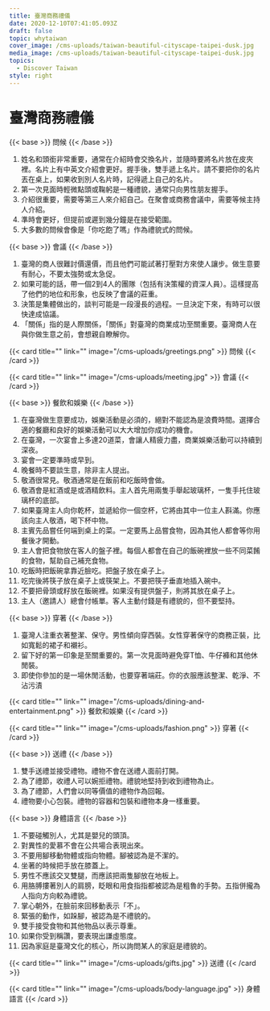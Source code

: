 ```yaml
---
title: 臺灣商務禮儀
date: 2020-12-10T07:41:05.093Z
draft: false
topic: whytaiwan
cover_image: /cms-uploads/taiwan-beautiful-cityscape-taipei-dusk.jpg
media_image: /cms-uploads/taiwan-beautiful-cityscape-taipei-dusk.jpg
topics:
  - Discover Taiwan
style: right
---
```

# 臺灣商務禮儀

{{< base >}}
問候
{{< /base >}}

1. 姓名和頭銜非常重要，通常在介紹時會交換名片，並隨時要將名片放在皮夾裡。名片上有中英文介紹會更好。握手後，雙手遞上名片。請不要把你的名片丟在桌上，如果收到別人名片時，記得遞上自己的名片。
2. 第一次見面時輕微點頭或鞠躬是一種禮貌，通常只向男性朋友握手。
3. 介紹很重要，需要等第三人來介紹自己。在聚會或商務會議中，需要等候主持人介紹。
4. 準時會更好，但提前或遲到幾分鐘是在接受範圍。
5. 大多數的問候會像是「你吃飽了嗎」作為禮貌式的問候。

{{< base >}}
會議
{{< /base >}}

1. 臺灣的商人很難討價還價，而且他們可能試著打壓對方來使人讓步。做生意要有耐心，不要太強勢或太急促。
2. 如果可能的話，帶一個2到4人的團隊（包括有決策權的資深人員）。這樣提高了他們的地位和形象，也反映了會議的莊重。
3. 決策是集體做出的，談判可能是一段漫長的過程。一旦決定下來，有時可以很快達成協議。
4. 「關係」指的是人際關係，「關係」對臺灣的商業成功至關重要。臺灣商人在與你做生意之前，會想親自瞭解你。

{{< card title="<!-- This text will never be seen -->" link="" image="/cms-uploads/greetings.png" >}}
問候
{{< /card >}}

{{< card title="<!-- This text will never be seen -->" link="" image="/cms-uploads/meeting.jpg" >}}
會議
{{< /card >}}

{{< base >}}
餐飲和娛樂
{{< /base >}}

1. 在臺灣做生意要成功，娛樂活動是必須的，絕對不能認為是浪費時間。選擇合適的餐廳和良好的娛樂活動可以大大增加你成功的機會。
2. 在臺灣，一次宴會上多達20道菜，會讓人精疲力盡，商業娛樂活動可以持續到深夜。
3. 宴會一定要準時或早到。
4. 晚餐時不要談生意，除非主人提出。
5. 敬酒很常見。敬酒通常是在飯前和吃飯時會做。
6. 敬酒會是紅酒或是或酒精飲料。主人首先用兩隻手舉起玻璃杯，一隻手托住玻璃杯的底部。
7. 如果臺灣主人向你乾杯，並遞給你一個空杯，它將由其中一位主人斟滿。你應該向主人敬酒，喝下杯中物。
8. 主賓先品嘗任何端到桌上的菜。一定要馬上品嘗食物，因為其他人都會等你用餐後才開動。
9. 主人會把食物放在客人的盤子裡。每個人都會在自己的飯碗裡放一些不同菜餚的食物，幫助自己補充食物。
10. 吃飯時把飯碗拿靠近臉吃。把盤子放在桌子上。
11. 吃完後將筷子放在桌子上或筷架上。不要把筷子垂直地插入碗中。
12. 不要把骨頭或籽放在飯碗裡。如果沒有提供盤子，則將其放在桌子上。
13. 主人（邀請人）總會付帳單。客人主動付錢是有禮貌的，但不要堅持。

{{< base >}}
穿著
{{< /base >}}

1. 臺灣人注重衣著整潔、保守。男性傾向穿西裝。女性穿著保守的商務正裝，比如寬鬆的裙子和襯衫。
2. 留下好的第一印象是至關重要的。第一次見面時避免穿T恤、牛仔褲和其他休閒裝。
3. 即使你參加的是一場休閒活動，也要穿著端莊。你的衣服應該整潔、乾淨、不沾污漬

{{< card title="<!-- This text will never be seen -->" link="" image="/cms-uploads/dining-and-entertainment.png" >}}
餐飲和娛樂
{{< /card >}}

{{< card title="<!-- This text will never be seen -->" link="" image="/cms-uploads/fashion.png" >}}
穿著
{{< /card >}}

{{< base >}}
送禮
{{< /base >}}

1. 雙手送禮並接受禮物。禮物不會在送禮人面前打開。
2. 為了禮節，收禮人可以婉拒禮物。禮貌地堅持到收到禮物為止。
3. 為了禮節，人們會以同等價值的禮物作為回報。
4. 禮物要小心包裝。禮物的容器和包裝和禮物本身一樣重要。

{{< base >}}
身體語言
{{< /base >}}

1. 不要碰觸別人，尤其是嬰兒的頭頂。
2. 對異性的愛慕不會在公共場合表現出來。
3. 不要用腳移動物體或指向物體。腳被認為是不潔的。
4. 坐著的時候把手放在膝蓋上。
5. 男性不應該交叉雙腿，而應該把兩隻腳放在地板上。
6. 用胳膊摟著別人的肩膀，眨眼和用食指指都被認為是粗魯的手勢。五指併攏為人指向方向較為禮貌。
7. 掌心朝外，在臉前來回移動表示「不」。
8. 緊張的動作，如跺腳，被認為是不禮貌的。
9. 雙手接受食物和其他物品以表示尊重。
10. 如果你受到稱讚，要表現出謙虛態度。
11. 因為家庭是臺灣文化的核心，所以詢問某人的家庭是禮貌的。

{{< card title="<!-- This text will never be seen -->" link="" image="/cms-uploads/gifts.jpg" >}}
送禮
{{< /card >}}

{{< card title="<!-- This text will never be seen -->" link="" image="/cms-uploads/body-language.jpg" >}}
身體語言
{{< /card >}}